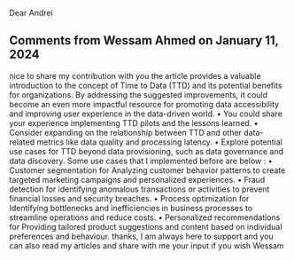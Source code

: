 Dear Andrei

## Comments from Wessam Ahmed on January 11, 2024

nice to share my contribution with you the article provides a valuable introduction to the concept of Time to Data (TTD) and its potential benefits for organizations. By addressing the suggested improvements, it could become an even more impactful resource for promoting data accessibility and improving user experience in the data-driven world.
•	You could share your experience implementing TTD pilots and the lessons learned.
•	Consider expanding on the relationship between TTD and other data-related metrics like data quality and processing latency.
•	Explore potential use cases for TTD beyond data provisioning, such as data governance and data discovery.
Some use cases that I  implemented before are below :
•	Customer segmentation for Analyzing customer behavior patterns to create targeted marketing campaigns and personalized experiences.
•	Fraud detection for identifying anomalous transactions or activities to prevent financial losses and security breaches.
•	Process optimization for Identifying bottlenecks and inefficiencies in business processes to streamline operations and reduce costs.
•	Personalized recommendations for Providing tailored product suggestions and content based on individual preferences and behaviour.
thanks, I am always here to support and you can also read my articles and share with me your input if you wish 
Wessam 
